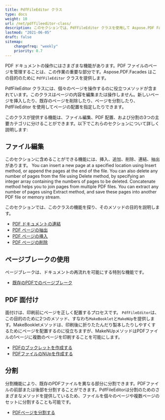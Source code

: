 ```yaml
---
title: PdfFileEditor クラス
type: docs
weight: 10
url: /net/pdffileeditor-class/
description: このセクションでは、PdfFileEditor クラスを使用して Aspose.PDF Facades を操作する方法を説明します。
lastmod: "2021-06-05"
draft: false
sitemap:
    changefreq: "weekly"
    priority: 0.7
---
```


PDF ドキュメントの操作にはさまざまな機能があります。PDF ファイルのページを管理することは、この作業の重要な部分です。Aspose.PDF.Facades はこの目的のために `PdfFileEditor` クラスを提供します。

PdfFileEditor クラスには、個々のページを操作するのに役立つメソッドが含まれています。このクラスはページの内容を編集または操作しません。新しいページを挿入したり、既存のページを削除したり、ページを分割したり、PdfFileEditor を使用してページの配置を指定したりできます。

このクラスが提供する機能は、ファイル編集、PDF 配置、および分割の3つの主要カテゴリに分けることができます。以下でこれらのセクションについて詳しく説明します:

## ファイル編集

このセクションに含めることができる機能には、挿入、追加、削除、連結、抽出があります。 You can insert a new page at a specified location using Insert method, or append the pages at the end of the file. You can also delete any number of pages from the file using Delete method, by specifying an integer array containing the numbers of pages to be deleted. Concatenate method helps you to join pages from multiple PDF files. You can extract any number of pages using Extract method, and save these pages into another PDF file or memory stream.

このセクションでは、このクラスの機能を探り、そのメソッドの目的を説明します。

- [PDF ドキュメントの連結](/pdf/net/concatenate-pdf-documents/)
- [PDF ページの抽出](/pdf/net/extract-pdf-pages/)
- [PDF ページの挿入](/pdf/net/insert-pdf-pages/)
- [PDF ページの削除](/pdf/net/delete-pdf-pages/)

## ページブレークの使用

ページブレークは、ドキュメントの再流れを可能にする特別な機能です。

- [既存のPDFでのページブレーク](/pdf/net/page-break-in-existing-pdf/)

## PDF 面付け

面付けは、印刷前にページを正しく配置するプロセスです。 `PdfFileEditor`は、この目的のために2つのメソッド、すなわち`MakeBooklet`と`MakeNUp`を提供します。MakeBookletメソッドは、印刷後に折りたたんだり製本したりしやすくするためにページを配置するのに役立ちますが、MakeNUpメソッドはPDFファイルの1ページに複数のページを印刷することを可能にします。

- [PDFのブックレットを作成する](/pdf/net/make-booklet-of-pdf/)
- [PDFファイルのNUpを作成する](/pdf/net/make-nup-of-pdf-files/)

## 分割

分割機能により、既存のPDFファイルを異なる部分に分割できます。PDFファイルの前部または後部を分割することができます。PdfFileEditorは分割のためのさまざまなメソッドを提供しているため、ファイルを個々のページや複数ページのセットに分割することも可能です。

- [PDFページを分割する](/pdf/net/split-pdf-pages/)